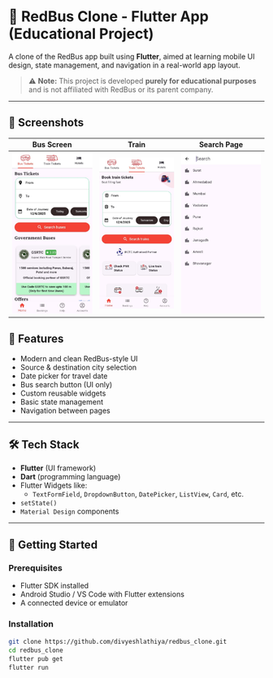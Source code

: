 # 🚌 RedBus Clone - Flutter App (Educational Project)

A clone of the RedBus app built using **Flutter**, aimed at learning mobile UI design, state management, and navigation in a real-world app layout.

> ⚠️ **Note:** This project is developed **purely for educational purposes** and is not affiliated with RedBus or its parent company.

---

## 📸 Screenshots

| Bus Screen | Train  | Search Page |
|-------------|-------------|--------------|
| ![Bus](assets/screenshots/bus_homescreen.jpg) | ![Train](assets/screenshots/train_homescreen.jpg) | ![Search](assets/screenshots/search_page.jpg) |


## 📱 Features

- Modern and clean RedBus-style UI
- Source & destination city selection
- Date picker for travel date
- Bus search button (UI only)
- Custom reusable widgets
- Basic state management
- Navigation between pages
---

## 🛠️ Tech Stack

- **Flutter** (UI framework)
- **Dart** (programming language)
- Flutter Widgets like:
  - `TextFormField`, `DropdownButton`, `DatePicker`, `ListView`, `Card`, etc.
- `setState()` 
- `Material Design` components

---

## 🚀 Getting Started

### Prerequisites

- Flutter SDK installed
- Android Studio / VS Code with Flutter extensions
- A connected device or emulator

### Installation

```bash
git clone https://github.com/divyeshlathiya/redbus_clone.git
cd redbus_clone
flutter pub get
flutter run
